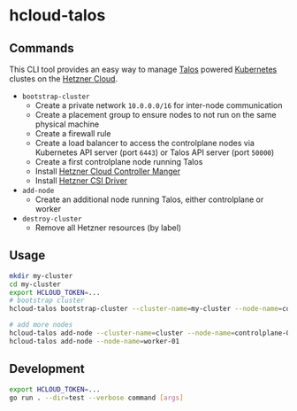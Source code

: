 # hcloud-talos

## Commands

This CLI tool provides an easy way to manage [Talos](https://talos.dev/) powered [Kubernetes](https://kubernetes.io/) clustes on the [Hetzner Cloud](https://www.hetzner.com/cloud).

* `bootstrap-cluster`
    * Create a private network `10.0.0.0/16` for inter-node communication
    * Create a placement group to ensure nodes to not run on the same physical machine
    * Create a firewall rule
    * Create a load balancer to access the controlplane nodes via Kubernetes API server (port `6443`) or Talos API server (port `50000`)
    * Create a first controlplane node running Talos
    * Install [Hetzner Cloud Controller Manger](https://github.com/hetznercloud/hcloud-cloud-controller-manager)
    * Install [Hetzner CSI Driver](https://github.com/hetznercloud/csi-driver)
* `add-node`
    * Create an additional node running Talos, either controlplane or worker
* `destroy-cluster`
    * Remove all Hetzner resources (by label)

## Usage

```bash
mkdir my-cluster
cd my-cluster
export HCLOUD_TOKEN=...
# bootstrap cluster
hcloud-talos bootstrap-cluster --cluster-name=my-cluster --node-name=controlplane-01 --force

# add more nodes
hcloud-talos add-node --cluster-name=cluster --node-name=controlplane-02 --controlplane
hcloud-talos add-node --node-name=worker-01
```

## Development

```bash
export HCLOUD_TOKEN=...
go run . --dir=test --verbose command [args]
```
